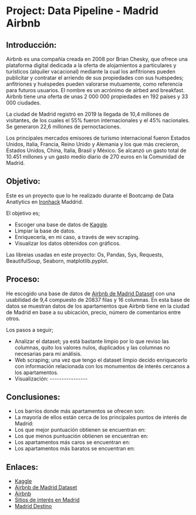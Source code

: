 # Project: Data Pipeline - Madrid Airbnb

## Introducción:

Airbnb es una compañía creada en 2008 por Brian Chesky, que ofrece una plataforma digital dedicada a la oferta de alojamientos a particulares y turísticos (alquiler vacacional) mediante la cual los anfitriones pueden publicitar y contratar el arriendo de sus propiedades con sus huéspedes; anfitriones y huéspedes pueden valorarse mutuamente, como referencia para futuros usuarios. El nombre es un acrónimo de airbed and breakfast.
​
Airbnb tiene una oferta de unas 2 000 000 propiedades en 192 países y 33 000 ciudades. 

La ciudad de Madrid registró en 2019 la llegada de 10,4 millones de visitantes, de los cuales el 55% fueron internacionales y  el 45% nacionales. Se generaron 22,6 millones de pernoctaciones. 

Los principales mercados emisores de turismo internacional fueron Estados Unidos, Italia, Francia, Reino Unido y Alemania y los que más crecieron, Estados Unidos, China, Italia, Brasil y México. Se alcanzó un gasto total de 10.451 millones y un gasto medio diario de 270 euros en la Comunidad de Madrid. 


## Objetivo:

Este es un proyecto que lo he realizado durante el Bootcamp de Data Anatlytics en [Ironhack](https://www.ironhack.com/es/data-analytics) Maddrid.

El objetivo es;

-   Escoger una base de datos de [Kaggle](www.kaggle.com).
-   Limpiar la base de datos.
-   Enriquecerla, en mi caso,  a través de wev scraping.
-   Visualizar los datos obtenidos con gráficos.

Las libreias usadas en este proyecto:  Os, Pandas, Sys, Requests, BeautifulSoup, Seaborn, matplotlib.pyplot.


## Proceso:

He escogido una base de datos de [Airbnb de Madrid Dataset](https://www.kaggle.com/rusiano/madrid-airbnb-data) con una usabilidad de 9,4 compuesto de 20837 filas y 16 columnas. En esta base de datos se muestran datos de los apartamentos que Airbnb tiene en la ciudad de Madrid en base a su ubicación, precio, número de comentarios entre otros.

Los pasos a seguir;

-   Analizar el dataset; ya está bastante limpio por lo que reviso las columnas, quito los valores nulos, duplicados y las columnas no necesarias para mi análisis. 
-   Web scraping; una vez que tengo el dataset limpio decido enriquecerlo con información relacionada con los monumentos de interés cercanos a los apartamentos. 
-   Visualización: ----------------


## Conclusiones:

- Los barrios donde más apartamentos se ofrecen son:
- La mayoría de ellos están cerca de los principales puntos de interés de Madrid:
- Los que mejor puntuación obtienen se encuentran en:
- Los que menos puntuación obtienen se encuentran en:
- Los apartamentos más caros se encuentran en:
- Los apartamentos más baratos se encuentran en:
 
## Enlaces:

- [Kaggle](www.kaggle.com)
- [Airbnb de Madrid Dataset](https://www.kaggle.com/rusiano/madrid-airbnb-data)
- [Airbnb](https://www.airbnb.es/madrid-spain/stays) 
- [Sitios de interés en Madrid](https://www.tripadvisor.es/Attractions-g187514-Activities-c47-Madrid.html)
- [Madrid Destino](https://www.madrid-destino.com/)

